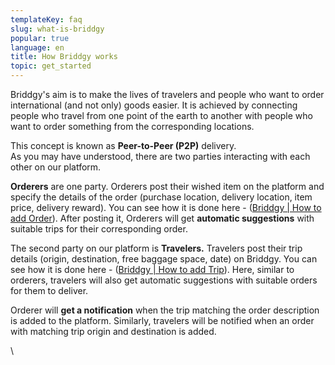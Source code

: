 ```yaml
---
templateKey: faq
slug: what-is-briddgy
popular: true
language: en
title: How Briddgy works
topic: get_started
---
```

<!-- Guidelines for making a new FAQ POST
 1. Everything inside \\\*\\\*briddgy-faq-grid\\\*\\\* class
 2. Use \\\*\\\*col-2\\\*\\\* and \\\*\\\*span-2\\\*\\\* classes to position elements in grid. NOTE: No need for col-1 span-2
 3. Use \\\*\\\*<br/>\\\*\\\* Tags for adding vertical space
 4. Wrap the text in a \\\*\\\*<div></div>\\\*\\\* To modify its styles
 4. Use \\\*\\\*text-secondary\\\*\\\* class for lighter text. NOTE: It will be added in the website
 5. Use \\\*\\\*text-center\\\*\\\* class for centering the text
 6. Use proper headings starting from H2. H1 is reserved for title
 7. You can always extend these styles but never make it opinionated about the design: That is never include font-sizes, colors, design elements in it.
 -->


 <style>
 .briddgy-faq-grid{
 display:grid;
 grid-template-columns:repeat(2, 1fr);
 }
 .col-2{
 grid-column-start: 2;
 }
 .text-center{
 text-align:center;
 }
 .span-2{
 grid-column-end:span 2;
 }
 </style>

 <div class='briddgy-faq-grid'>
 </div>

<div>
Briddgy's aim is to make the lives of travelers and people who want to order international (and not only) goods easier. It is achieved by connecting people who travel from one point of the earth to another with people who want to order something from the corresponding locations. 

This concept is known as **Peer-to-Peer (P2P)** delivery.\
As you may have understood, there are two parties interacting with each other on our platform. 

**Orderers** are one party. Orderers post their wished item on the platform and specify the details of the order (purchase location, delivery location, item price, delivery reward). You can see how it is done here - ([Briddgy | How to add Order](https://www.briddgy.com/faq/post/adding-order)). After posting it, Orderers will get **automatic suggestions** with suitable trips for their corresponding order. 

The second party on our platform is **Travelers.** Travelers post their trip details (origin, destination, free baggage space, date) on Briddgy.  You can see how it is done here - ([Briddgy | How to add Trip](https://www.briddgy.com/faq/post/adding-trip)). Here, similar to orderers, travelers will also get automatic suggestions with suitable orders for them to deliver.

Orderer will **get a notification** when the trip matching the order description is added to the platform. Similarly, travelers will be notified when an order with matching trip origin and destination is added.



\    



<!--EndFragment-->

</div>
